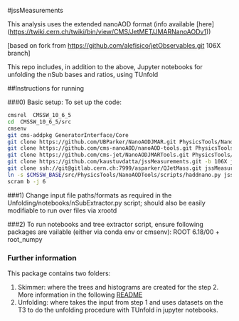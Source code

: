 #jssMeasurements

This analysis uses the extended nanoAOD format (info available [here] (https://twiki.cern.ch/twiki/bin/view/CMS/JetMET/JMARNanoAODv1))

[based on fork from https://github.com/alefisico/jetObservables.git 106X branch] 

This repo includes, in addition to the above, Jupyter notebooks for unfolding the nSub bases and ratios, using TUnfold

##Instructions for running

###0) Basic setup:
To set up the code:
```bash
cmsrel  CMSSW_10_6_5
cd  CMSSW_10_6_5/src
cmsenv
git cms-addpkg GeneratorInterface/Core
git clone https://github.com/UBParker/NanoAODJMAR.git PhysicsTools/NanoAODJMAR
git clone https://github.com/cms-nanoAOD/nanoAOD-tools.git PhysicsTools/NanoAODTools
git clone https://github.com/cms-jet/NanoAODJMARTools.git PhysicsTools/NanoAODJMARTools
git clone https://github.com/kaustuvdatta/jssMeasurements.git -b 106X jssMeasurements/
git clone ssh://git@gitlab.cern.ch:7999/asparker/QJetMass.git jssMeasurements/QJetMass    ### This is just as example
ln -s $CMSSW_BASE/src/PhysicsTools/NanoAODTools/scripts/haddnano.py jssMeasurements/Skimmer/test/
scram b -j 6
```

###1) Change input file paths/formats as required in the Unfolding/notebooks/nSubExtractor.py script; should also be easily modifiable to run over files via xrootd

###2) To run notebooks and tree extractor script, ensure following packages are vailable (either via conda env or cmsenv):
   ROOT 6.18/00 +
   root_numpy

### Further information

This package contains two folders: 
1. Skimmer: where the trees and histograms are created for the step 2. More information in the following [README](Skimmer/README.md)
2. Unfolding: where takes the input from step 1 and uses datasets on the T3 to do the unfolding procedure with TUnfold in jupyter notebooks.
